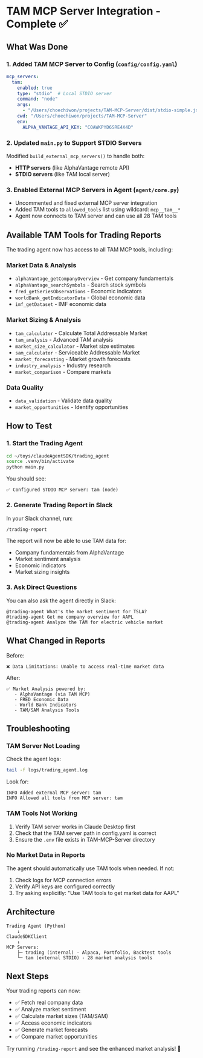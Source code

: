 # TAM MCP Server Integration - Complete ✅

## What Was Done

### 1. **Added TAM MCP Server to Config** (`config/config.yaml`)
```yaml
mcp_servers:
  tam:
    enabled: true
    type: "stdio"  # Local STDIO server
    command: "node"
    args:
      - "/Users/choechiwon/projects/TAM-MCP-Server/dist/stdio-simple.js"
    cwd: "/Users/choechiwon/projects/TAM-MCP-Server"
    env:
      ALPHA_VANTAGE_API_KEY: "C0AWKPYD6SRE4X4D"
```

### 2. **Updated `main.py` to Support STDIO Servers**
Modified `build_external_mcp_servers()` to handle both:
- **HTTP servers** (like AlphaVantage remote API)
- **STDIO servers** (like TAM local server)

### 3. **Enabled External MCP Servers in Agent** (`agent/core.py`)
- Uncommented and fixed external MCP server integration
- Added TAM tools to `allowed_tools` list using wildcard: `mcp__tam__*`
- Agent now connects to TAM server and can use all 28 TAM tools

## Available TAM Tools for Trading Reports

The trading agent now has access to all TAM MCP tools, including:

### **Market Data & Analysis**
- `alphaVantage_getCompanyOverview` - Get company fundamentals
- `alphaVantage_searchSymbols` - Search stock symbols
- `fred_getSeriesObservations` - Economic indicators
- `worldBank_getIndicatorData` - Global economic data
- `imf_getDataset` - IMF economic data

### **Market Sizing & Analysis**
- `tam_calculator` - Calculate Total Addressable Market
- `tam_analysis` - Advanced TAM analysis
- `market_size_calculator` - Market size estimates
- `sam_calculator` - Serviceable Addressable Market
- `market_forecasting` - Market growth forecasts
- `industry_analysis` - Industry research
- `market_comparison` - Compare markets

### **Data Quality**
- `data_validation` - Validate data quality
- `market_opportunities` - Identify opportunities

## How to Test

### 1. Start the Trading Agent
```bash
cd ~/toys/claudeAgentSDK/trading_agent
source .venv/bin/activate
python main.py
```

You should see:
```
✅ Configured STDIO MCP server: tam (node)
```

### 2. Generate Trading Report in Slack
In your Slack channel, run:
```
/trading-report
```

The report will now be able to use TAM data for:
- Company fundamentals from AlphaVantage
- Market sentiment analysis
- Economic indicators
- Market sizing insights

### 3. Ask Direct Questions
You can also ask the agent directly in Slack:
```
@trading-agent What's the market sentiment for TSLA?
@trading-agent Get me company overview for AAPL
@trading-agent Analyze the TAM for electric vehicle market
```

## What Changed in Reports

Before:
```
❌ Data Limitations: Unable to access real-time market data
```

After:
```
✅ Market Analysis powered by:
   - AlphaVantage (via TAM MCP)
   - FRED Economic Data
   - World Bank Indicators
   - TAM/SAM Analysis Tools
```

## Troubleshooting

### TAM Server Not Loading
Check the agent logs:
```bash
tail -f logs/trading_agent.log
```

Look for:
```
INFO Added external MCP server: tam
INFO Allowed all tools from MCP server: tam
```

### TAM Tools Not Working
1. Verify TAM server works in Claude Desktop first
2. Check that the TAM server path in config.yaml is correct
3. Ensure the `.env` file exists in TAM-MCP-Server directory

### No Market Data in Reports
The agent should automatically use TAM tools when needed. If not:
1. Check logs for MCP connection errors
2. Verify API keys are configured correctly
3. Try asking explicitly: "Use TAM tools to get market data for AAPL"

## Architecture

```
Trading Agent (Python)
    ↓
ClaudeSDKClient
    ↓
MCP Servers:
    ├─ trading (internal) - Alpaca, Portfolio, Backtest tools
    └─ tam (external STDIO) - 28 market analysis tools
```

## Next Steps

Your trading reports can now:
- ✅ Fetch real company data
- ✅ Analyze market sentiment
- ✅ Calculate market sizes (TAM/SAM)
- ✅ Access economic indicators
- ✅ Generate market forecasts
- ✅ Compare market opportunities

Try running `/trading-report` and see the enhanced market analysis! 🚀
